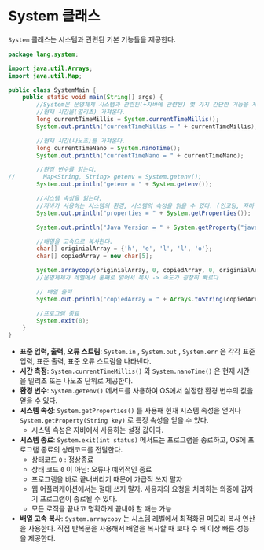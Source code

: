 # System 클래스

`System` 클래스는 시스템과 관련된 기본 기능들을 제공한다.

```java
package lang.system;

import java.util.Arrays;
import java.util.Map;

public class SystemMain {
    public static void main(String[] args) {
        //System은 운영체제 시스템과 관련된(+자바에 관련된) 몇 가지 간단한 기능을 제공해 주는 클래스다
        //현재 시간을(밀리초) 가져온다.
        long currentTimeMillis = System.currentTimeMillis();
        System.out.println("currentTimeMillis = " + currentTimeMillis);

        //현재 시간(나노초)를 가져온다.
        long currentTimeNano = System.nanoTime();
        System.out.println("currentTimeNano = " + currentTimeNano);

        //환경 변수를 읽는다.
//        Map<String, String> getenv = System.getenv();
        System.out.println("getenv = " + System.getenv());

        //시스템 속성을 읽는다.
        //자바가 사용하는 시스템의 환경, 시스템의 속성을 읽을 수 있다. (인코딩, 자바 버전 등등..)
        System.out.println("properties = " + System.getProperties());

        System.out.println("Java Version = " + System.getProperty("java.version")); //22

        //배열을 고속으로 복사한다.
        char[] originialArray = {'h', 'e', 'l', 'l', 'o'};
        char[] copiedArray = new char[5];

        System.arraycopy(originialArray, 0, copiedArray, 0, originialArray.length);
        //운영체제가 레벨에서 통째로 읽어서 복사 -> 속도가 굉장히 빠르다

        // 배열 출력
        System.out.println("copiedArray = " + Arrays.toString(copiedArray));

        //프로그램 종료
        System.exit(0);
    }
}
```


- **표준 입력, 출력, 오류 스트림**: `System.in` , `System.out` , `System.err` 은 각각 표준 입력, 표준 출력, 표준 오류 스트림을 나타낸다.
- **시간 측정**: `System.currentTimeMillis()` 와 `System.nanoTime()` 은 현재 시간을 밀리초 또는 나노초 단위로 제공한다.
- **환경 변수**: `System.getenv()` 메서드를 사용하여 OS에서 설정한 환경 변수의 값을 얻을 수 있다. 
- **시스템 속성**: `System.getProperties()` 를 사용해 현재 시스템 속성을 얻거나 `System.getProperty(String key)` 로 특정 속성을 얻을 수 있다. 
  - 시스템 속성은 자바에서 사용하는 설정 값이다.
- **시스템 종료**: `System.exit(int status)` 메서드는 프로그램을 종료하고, OS에 프로그램 종료의 상태코드를 전달한다. 
  - 상태코드 `0` : 정상종료 
  - 상태 코드 `0` 이 아님: 오류나 예외적인 종료
  - 프로그램을 바로 끝내버리기 때문에 가급적 쓰지 말자
  - 웹 어플리케이션에서는 절대 쓰지 말자. 사용자의 요청을 처리하는 와중에 갑자기 프로그램이 종료될 수 있다.
  - 모든 로직을 끝내고 명확하게 끝내야 할 때는 가능
- **배열 고속 복사**: `System.arraycopy` 는 시스템 레벨에서 최적화된 메모리 복사 연산을 사용한다. 직접 반복문을 사용해서 배열을 복사할 때 보다 수 배 이상 빠른 성능을 제공한다.